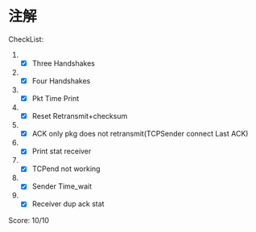 # 注解
CheckList:
1. -[x] Three Handshakes
2. -[x] Four Handshakes
3. -[x] Pkt Time Print
5. -[x] Reset Retransmit+checksum
6. -[x] ACK only pkg does not retransmit(TCPSender connect Last ACK)
7. -[x] Print stat receiver
8. -[x] TCPend not working
9. -[x] Sender Time_wait
10. -[x] Receiver dup ack stat

Score: 10/10
